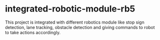# integrated-robotic-module-rb5
This project is integrated with different robotics module like stop sign detection, lane tracking, obstacle detection and giving commands to robot to take actions accordingly.
